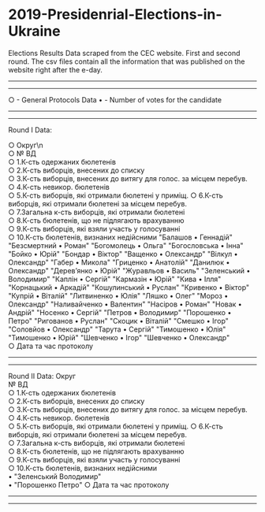 # 2019-Presidenrial-Elections-in-Ukraine
Elections Results Data scraped from the CEC website. First and second round. 
The csv files contain all the information that was published on the website right after the e-day.

-----------------------
-----------------------

○  - General Protocols Data
• - Number of votes for the candidate

-----------------------
-----------------------
Round I Data:

○ Округ\n	
○ № ВД	
○ 1.К-сть одержаних бюлетенів	
○ 2.К-сть виборців, внесених до списку	
○ 3.К-сть виборців, внесених до витягу для голос. за місцем перебув.	
○ 4.К-сть невикор. бюлетенів	
○ 5.К-сть виборців, які отримали бюлетені у приміщ.	
○ 6.К-сть виборців, які отримали бюлетені за місцем перебув.	
○ 7.Загальна к-сть виборців, які отримали бюлетені	
○ 8.К-сть бюлетенів, що не підлягають врахуванню	
○ 9.К-сть виборців, які взяли участь у голосуванні	
○ 10.К-сть бюлетенів, визнаних недійсними	"Балашов
• Геннадій"	"Безсмертний
• Роман"	"Богомолець
• Ольга"	"Богословська
• Інна"	"Бойко
• Юрій"	"Бондар
• Віктор"	"Ващенко
• Олександр"	"Вілкул
• Олександр"	"Габер
• Микола"	"Гриценко
• Анатолій"	"Данилюк
• Олександр"	"Дерев’янко
• Юрій"	"Журавльов
• Василь"	"Зеленський
• Володимир"	"Каплін
• Сергій"	"Кармазін
• Юрій"	"Кива
• Ілля"	"Корнацький
• Аркадій"	"Кошулинський
• Руслан"	"Кривенко
• Віктор"	"Купрій
• Віталій"	"Литвиненко
• Юлія"	"Ляшко
• Олег"	"Мороз
• Олександр"	"Наливайченко
• Валентин"	"Насіров
• Роман"	"Новак
• Андрій"	"Носенко
• Сергій"	"Петров
• Володимир"	"Порошенко
• Петро"	"Ригованов
• Руслан"	"Скоцик
• Віталій"	"Смешко
• Ігор"	"Соловйов
• Олександр"	"Тарута
• Сергій"	"Тимошенко
• Юлія"	"Тимошенко
• Юрій"	"Шевченко
• Ігор"	"Шевченко
• Олександр"	
○ Дата та час протоколу

-----------------------
-----------------------

Round II Data:
Округ	
№ ВД	
○ 1.К-сть одержаних бюлетенів	
○ 2.К-сть виборців, внесених до списку	
○ 3.К-сть виборців, внесених до витягу для голос. за місцем перебув.	
○ 4.К-сть невикор. бюлетенів	
○ 5.К-сть виборців, які отримали бюлетені у приміщ.	
○ 6.К-сть виборців, які отримали бюлетені за місцем перебув.	
○ 7.Загальна к-сть виборців, які отримали бюлетені	
○ 8.К-сть бюлетенів, що не підлягають врахуванню	
○ 9.К-сть виборців, які взяли участь у голосуванні	
○ 10.К-сть бюлетенів, визнаних недійсними	
• "Зеленський Володимир"	
• "Порошенко Петро"	
○ Дата та час протоколу

-----------------------
-----------------------


